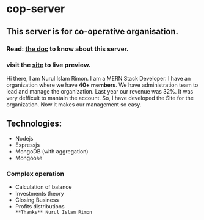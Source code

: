 # cop-server

## This server is for co-operative organisation.

### Read: [the doc](https://docs.google.com/document/d/1ys2TfHhnZZNF_n8kAk1zAmxzE5wUn3Iam4hgAH1RJjk/edit?usp=sharing) to know about this server.

### visit the [site](https://cop-server-nirimonpc-gmailcom.vercel.app/) to live preview.

Hi there,
I am Nurul Islam Rimon. I am a MERN Stack Developer. I have an organization where we have **40+ members**.
We have administration team to lead and manage the organization. Last year our revenue was 32%. It was very defficult to mantain the account. So, I have developed the Site for the organization. Now it makes our management so easy.

## Technologies:

- Nodejs
- Expressjs
- MongoDB (with aggregation)
- Mongoose

### Complex operation

- Calculation of balance
- Investments theory
- Closing Business
- Profits distributions
  `                                                       
                                                     **Thanks**
                                                  Nurul Islam Rimon`
